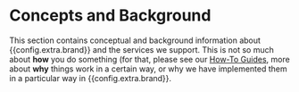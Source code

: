 # Concepts and Background

This section contains conceptual and background information about
{{config.extra.brand}} and the services we support. This is not so
much about **how** you do something (for that, please see our [How-To
Guides](../How-To_Guides/index.md), more about **why** things work in
a certain way, or why we have implemented them in a particular way in
{{config.extra.brand}}.

